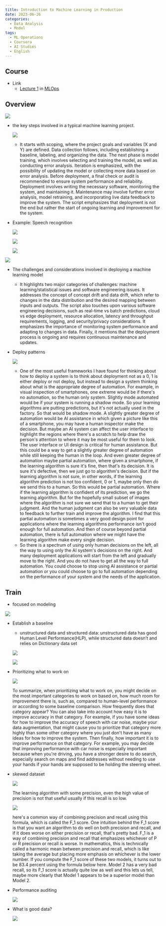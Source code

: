 ```yaml
---
title: Introduction to Machine Learning in Production
date: 2023-06-26
categories:
  - Data Analysis
  - Model
tags: 
  - ML Operations
  - Coursera
  - AI Studies
  - English
---
```


## Course

- Link
    - [Lecture 1](https://www.coursera.org/learn/introduction-to-machine-learning-in-production/home/week/1) in [MLOps](https://www.coursera.org/specializations/machine-learning-engineering-for-production-mlops?=)

## Overview

![ ](images/MLOps_Part1/Untitled.png)

- the key steps involved in a typical machine learning project.
    
    ![ ](images/MLOps_Part1/Untitled%201.png)
    
    - It starts with scoping, where the project goals and variables (X and Y) are defined. Data collection follows, including establishing a baseline, labeling, and organizing the data. The next phase is model training, which involves selecting and training the model, as well as conducting error analysis. Iteration is emphasized, with the possibility of updating the model or collecting more data based on error analysis. Before deployment, a final check or audit is recommended to ensure system performance and reliability. Deployment involves writing the necessary software, monitoring the system, and maintaining it. Maintenance may involve further error analysis, model retraining, and incorporating live data feedback to improve the system. The script emphasizes that deployment is not the end but rather the start of ongoing learning and improvement for the system.
- Example: Speech recognition
    
    ![ ](images/MLOps_Part1/Untitled%202.png)
    
    ![ ](images/MLOps_Part1/Untitled%203.png)
    
    ![ ](images/MLOps_Part1/Untitled%204.png)
    

![ ](images/MLOps_Part1/Untitled%205.png)

- The challenges and considerations involved in deploying a machine learning model
    - It highlights two major categories of challenges: machine learning/statistical issues and software engineering issues. It addresses the concept of concept drift and data drift, which refer to changes in the data distribution and the desired mapping between inputs and outputs. The script also touches upon various software engineering decisions, such as real-time vs batch predictions, cloud vs edge deployment, resource allocation, latency and throughput requirements, logging, and security/privacy considerations. It emphasizes the importance of monitoring system performance and adapting to changes in data. Finally, it mentions that the deployment process is ongoing and requires continuous maintenance and updates.
- Deploy patterns
    
    ![ ](images/MLOps_Part1/Untitled%206.png)
    
    - One of the most useful frameworks I have found for thinking about how to deploy a system is to think about deployment not as a 0, 1 is either deploy or not deploy, but instead to design a system thinking about what is the appropriate degree of automation. For example, in visual inspection of smartphones, one extreme would be if there's no automation, so the human only system. Slightly mode automated would be if your system is running a shadow mode. So your learning algorithms are putting predictions, but it's not actually used in the factory. So that would be shadow mode. A slightly greater degree of automation would be AI assistance in which given a picture like this of a smartphone, you may have a human inspector make the decision. But maybe an AI system can affect the user interface to highlight the regions where there's a scratch to help draw the person's attention to where it may be most useful for them to look. The user interface or UI design is critical for human assistance. But this could be a way to get a slightly greater degree of automation while still keeping the human in the loop. And even greater degree of automation maybe partial automation, where given a smartphone, if the learning algorithm is sure it's fine, then that's its decision. It is sure it's defective, then we just go to algorithm's decision. But if the learning algorithm is not sure, in other words, if the learning algorithm prediction is not too confident, 0 or 1, maybe only then do we send this to a human. So this would be partial automation. Where if the learning algorithm is confident of its prediction, we go the learning algorithm. But for the hopefully small subset of images where the algorithm is not sure we send that to a human to get their judgment. And the human judgment can also be very valuable data to feedback to further train and improve the algorithm. I find that this partial automation is sometimes a very good design point for applications where the learning algorithms performance isn't good enough for full automation. And then of course beyond partial automation, there is full automation where we might have the learning algorithm make every single decision.
    - So there is a spectrum of using only human decisions on the left, all the way to using only the AI system's decisions on the right. And many deployment applications will start from the left and gradually move to the right. And you do not have to get all the way to full automation. You could choose to stop using AI assistance or partial automation or you could choose to go to full automation depending on the performance of your system and the needs of the application.

## Train

- focused on modeling

![ ](images/MLOps_Part1/Untitled%207.png)

- Establish a baseline
    - unstructured data and structured data: unstructured data has good Human Level Performance(HLP), while structured data doesn’t and relies on Dictionary data set
    
    ![ ](images/MLOps_Part1/Untitled%208.png)
    
    ![ ](images/MLOps_Part1/Untitled%209.png)
    
- Prioritizing what to work on
    
    ![ ](images/MLOps_Part1/Untitled%2010.png)
    
    To summarize, when prioritizing what to work on, you might decide on the most important categories to work on based on, how much room for improvement there is, such as, compared to human-level performance or according to some baseline comparison. How frequently does that category appear? You can also take into account how easy it is to improve accuracy in that category. For example, if you have some ideas for how to improve the accuracy of speech with car noise, maybe your data augmentation, that might cause you to prioritize that category more highly than some other category where you just don't have as many ideas for how to improve the system. Then finally, how important it is to improve performance on that category. For example, you may decide that improving performance with car noise is especially important because when you're driving, you have a stronger desire to do search, especially search on maps and find addresses without needing to use your hands if your hands are supposed to be holding the steering wheel.
    
- skewed dataset
    
    ![ ](images/MLOps_Part1/Untitled%2011.png)
    
    The learning algorithm with some precision, even the high value of precision is not that useful usually if this recall is so low.
    
    ![ ](images/MLOps_Part1/Untitled%2012.png)
    
    here's a common way of combining precision and recall using this formula, which is called the F_1 score. One intuition behind the F_1 score is that you want an algorithm to do well on both precision and recall, and if it does worse on either precision or recall, that's pretty bad. F_1 is a way of combining precision and recall that emphasizes whichever of P or R precision or recall is worse. In mathematics, this is technically called a harmonic mean between precision and recall, which is like taking the average but placing more emphasis on whichever is the lower number. If you compute the F_1 score of these two models, it turns out to be 83.4 percent using the formula below here. Model 2 has a very bad recall, so its F_1 score is actually quite low as well and this lets us tell, maybe more clearly that Model 1 appears to be a superior model than Model 2.
    
- Performance auditing
    
    ![ ](images/MLOps_Part1/Untitled%2013.png)
    
- What is good data?
    
    ![ ](images/MLOps_Part1/Untitled%2014.png)